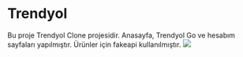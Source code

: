 # Trendyol
Bu proje Trendyol Clone projesidir. Anasayfa, Trendyol Go ve hesabım sayfaları yapılmıştır. Ürünler için fakeapi kullanılmıştır.
![](trendyol.gif)
